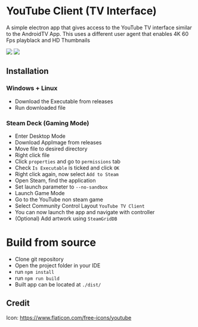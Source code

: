 # YouTube Client (TV Interface)

A simple electron app that gives access to the YouTube TV interface similar to the AndroidTV App. This uses a different user agent that enables 4K 60 Fps playblack and HD Thumbnails

<p>
    <img src="https://files.horizon.pics/f43295ae-25dc-4f19-a552-cf6de7214813?a=441&mime1=image&mime2=jpeg">
    <img src="https://files.horizon.pics/d5c56ba2-cfb2-460f-9cdb-5f77e9a77c92?a=441&mime1=image&mime2=jpeg">
</p>



## Installation 
### Windows + Linux
* Download the Executable from releases
* Run downloaded file
### Steam Deck (Gaming Mode)
* Enter Desktop Mode
* Download AppImage from releases
* Move file to desired directory
* Right click file
* Click ```properties``` and go to ```permissions``` tab
* Check ```Is Executable``` is ticked and click ```OK```
* Right click again, now select ```Add to Steam```
* Open Steam, find the application
* Set launch parameter to ```--no-sandbox```
* Launch Game Mode
* Go to the YouTube non steam game
* Select Community Control Layout ```YouTube TV Client```
* You can now launch the app and navigate with controller
* (Optional) Add artwork using ```SteamGridDB```

# Build from source
* Clone git repository
* Open the project folder in your IDE
* run ```npm install```
* run ```npm run build```
* Built app can be located at ```./dist/```

## Credit
Icon: https://www.flaticon.com/free-icons/youtube
